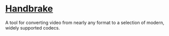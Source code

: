 # [Handbrake](https://github.com/jlesage/docker-handbrake)

A tool for converting video from nearly any format to a selection of modern, widely supported codecs.
